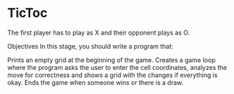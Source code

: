 # TicToc

The first player has to play as X and their opponent plays as O.

Objectives
In this stage, you should write a program that:

Prints an empty grid at the beginning of the game.
Creates a game loop where the program asks the user to enter the cell coordinates, analyzes the move for correctness and shows a grid with the changes if everything is okay.
Ends the game when someone wins or there is a draw.
